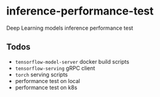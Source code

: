 # inference-performance-test
Deep Learning models inference performance test

## Todos
- `tensorflow-model-server` docker build scripts
- `tensorflow-serving` gRPC client
- `torch` serving scripts
- performance test on local
- performance test on k8s